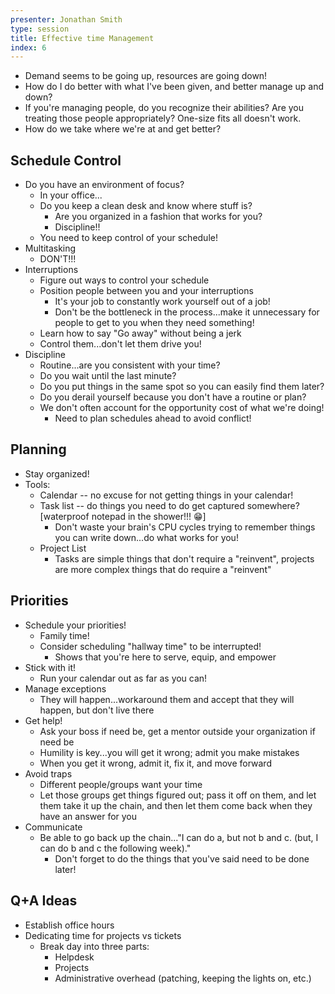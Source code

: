 ```yaml
---
presenter: Jonathan Smith
type: session
title: Effective time Management
index: 6
---
```


* Demand seems to be going up, resources are going down!
* How do I do better with what I've been given, and better manage up and down?
* If you're managing people, do you recognize their abilities? Are you treating those people appropriately? One-size fits all doesn't work.
* How do we take where we're at and get better?

## Schedule Control

* Do you have an environment of focus?
    * In your office...
    * Do you keep a clean desk and know where stuff is?
        * Are you organized in a fashion that works for you?
        * Discipline!!
    * You need to keep control of your schedule!
* Multitasking
    * DON'T!!!
* Interruptions
    * Figure out ways to control your schedule
    * Position people between you and your interruptions
        * It's your job to constantly work yourself out of a job!
        * Don't be the bottleneck in the process...make it unnecessary for people to get to you when they need something!
    * Learn how to say "Go away" without being a jerk
    * Control them...don't let them drive you!
* Discipline
    * Routine...are you consistent with your time?
    * Do you wait until the last minute?
    * Do you put things in the same spot so you can easily find them later?
    * Do you derail yourself because you don't have a routine or plan?
    * We don't often account for the opportunity cost of what we're doing!
        * Need to plan schedules ahead to avoid conflict!

## Planning

* Stay organized!
* Tools:
    * Calendar -- no excuse for not getting things in your calendar!
    * Task list -- do things you need to do get captured somewhere? [waterproof notepad in the shower!!! 😁]
        * Don't waste your brain's CPU cycles trying to remember things you can write down...do what works for you!
    * Project List
        * Tasks are simple things that don't require a "reinvent", projects are more complex things that do require a "reinvent"

## Priorities

* Schedule your priorities!
    * Family time!
    * Consider scheduling "hallway time" to be interrupted!
        * Shows that you're here to serve, equip, and empower
* Stick with it!
    * Run your calendar out as far as you can!
* Manage exceptions
    * They will happen...workaround them and accept that they will happen, but don't live there
* Get help!
    * Ask your boss if need be, get a mentor outside your organization if need be
    * Humility is key...you will get it wrong; admit you make mistakes
    * When you get it wrong, admit it, fix it, and move forward
* Avoid traps
    * Different people/groups want your time
    * Let those groups get things figured out; pass it off on them, and let them take it up the chain, and then let them come back when they have an answer for you
* Communicate
    * Be able to go back up the chain..."I can do a, but not b and c. (but, I can do b and c the following week)."
        * Don't forget to do the things that you've said need to be done later!

## Q+A Ideas

* Establish office hours
* Dedicating time for projects vs tickets
    * Break day into three parts:
        * Helpdesk
        * Projects
        * Administrative overhead (patching, keeping the lights on, etc.)